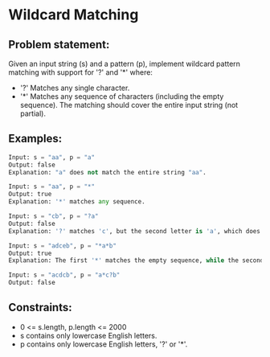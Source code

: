 # Wildcard Matching

## Problem statement:
Given an input string (s) and a pattern (p), implement wildcard pattern matching with support for '?' and '*' where:
- '?' Matches any single character.
- '*' Matches any sequence of characters (including the empty sequence).
The matching should cover the entire input string (not partial).

## Examples:
```py
Input: s = "aa", p = "a"
Output: false
Explanation: "a" does not match the entire string "aa".
```
```py
Input: s = "aa", p = "*"
Output: true
Explanation: '*' matches any sequence.
```
```py
Input: s = "cb", p = "?a"
Output: false
Explanation: '?' matches 'c', but the second letter is 'a', which does not match 'b'.
```
```py
Input: s = "adceb", p = "*a*b"
Output: true
Explanation: The first '*' matches the empty sequence, while the second '*' matches the substring "dce".
```
```py
Input: s = "acdcb", p = "a*c?b"
Output: false
```

## Constraints:
- 0 <= s.length, p.length <= 2000
- s contains only lowercase English letters.
- p contains only lowercase English letters, '?' or '*'.
